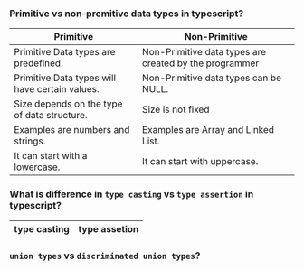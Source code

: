 ### Primitive vs non-premitive data types in typescript?

| **Primitive**                                  | **Non-Primitive**                                      |
| ---------------------------------------------- | ------------------------------------------------------ |
| Primitive Data types are predefined.           | Non-Primitive data types are created by the programmer |
| Primitive Data types will have certain values. | Non-Primitive data types can be NULL.                  |
| Size depends on the type of data structure.    | Size is not fixed                                      |
| Examples are numbers and strings.              | Examples are Array and Linked List.                    |
| It can start with a lowercase.                 | It can start with uppercase.                           |

### What is difference in `type casting` vs `type assertion` in typescript?

| **type casting** | **type assetion** |
| ---------------- | ----------------- |


### `union types` vs `discriminated union types`?